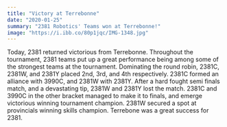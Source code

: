 ```yaml
---
title: "Victory at Terrebonne"
date: "2020-01-25"
summary: "2381 Robotics' Teams won at Terrebonne!"
image: "https://i.ibb.co/80p1jqc/IMG-1348.jpg"
---
```


Today, 2381 returned victorious from Terrebonne. Throughout the tournament, 2381 teams put up a great performance being among some of the strongest teams at the tournament. Dominating the round robin, 2381C, 2381W, and 2381Y placed 2nd, 3rd, and 4th respectively. 2381C formed an alliance with 3990C, and 2381W with 2381Y. After a hard fought semi finals match, and a devastating tip, 2381W and 2381Y lost the match. 2381C and 3990C in the other bracket managed to make it to finals, and emerge victorious winning tournament champion. 2381W secured a spot at provincials winning skills champion. Terrebone was a great success for 2381.
